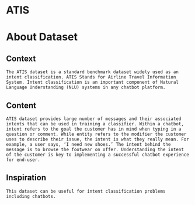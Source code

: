 # ATIS

# About Dataset


## Context
    The ATIS dataset is a standard benchmark dataset widely used as an intent classification. ATIS Stands for Airline Travel Information System. Intent classification is an important component of Natural Language Understanding (NLU) systems in any chatbot platform.

## Content
    ATIS dataset provides large number of messages and their associated intents that can be used in training a classifier. Within a chatbot, intent refers to the goal the customer has in mind when typing in a question or comment. While entity refers to the modifier the customer uses to describe their issue, the intent is what they really mean. For example, a user says, ‘I need new shoes.’ The intent behind the message is to browse the footwear on offer. Understanding the intent of the customer is key to implementing a successful chatbot experience for end-user.


## Inspiration
    This dataset can be useful for intent classification problems including chatbots.